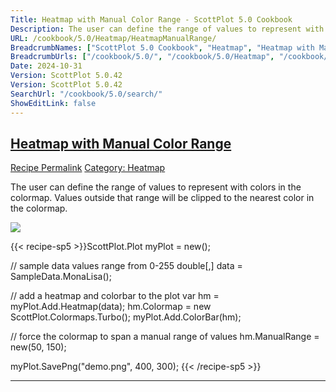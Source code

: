 ```yaml
---
Title: Heatmap with Manual Color Range - ScottPlot 5.0 Cookbook
Description: The user can define the range of values to represent with colors in the colormap. Values outside that range will be clipped to the nearest color in the colormap.
URL: /cookbook/5.0/Heatmap/HeatmapManualRange/
BreadcrumbNames: ["ScottPlot 5.0 Cookbook", "Heatmap", "Heatmap with Manual Color Range"]
BreadcrumbUrls: ["/cookbook/5.0/", "/cookbook/5.0/Heatmap", "/cookbook/5.0/Heatmap/HeatmapManualRange"]
Date: 2024-10-31
Version: ScottPlot 5.0.42
Version: ScottPlot 5.0.42
SearchUrl: "/cookbook/5.0/search/"
ShowEditLink: false
---
```



<h2 style='border-bottom: 0;'><a href='/cookbook/5.0/Heatmap/HeatmapManualRange'>Heatmap with Manual Color Range</a></h2>

<div class="d-flex mb-2">
<a class="btn btn-sm btn-primary me-1" href="/cookbook/5.0/Heatmap/HeatmapManualRange">Recipe Permalink</a>
<a class="btn btn-sm btn-success me-1" href="/cookbook/5.0/Heatmap">Category: Heatmap</a>
</div>

The user can define the range of values to represent with colors in the colormap. Values outside that range will be clipped to the nearest color in the colormap.

[![](/cookbook/5.0/images/HeatmapManualRange.png?241031194635)](/cookbook/5.0/images/HeatmapManualRange.png?241031194635)

{{< recipe-sp5 >}}ScottPlot.Plot myPlot = new();

// sample data values range from 0-255
double[,] data = SampleData.MonaLisa();

// add a heatmap and colorbar to the plot
var hm = myPlot.Add.Heatmap(data);
hm.Colormap = new ScottPlot.Colormaps.Turbo();
myPlot.Add.ColorBar(hm);

// force the colormap to span a manual range of values
hm.ManualRange = new(50, 150);

myPlot.SavePng("demo.png", 400, 300);
{{< /recipe-sp5 >}}

<hr class='my-5 invisible'>


